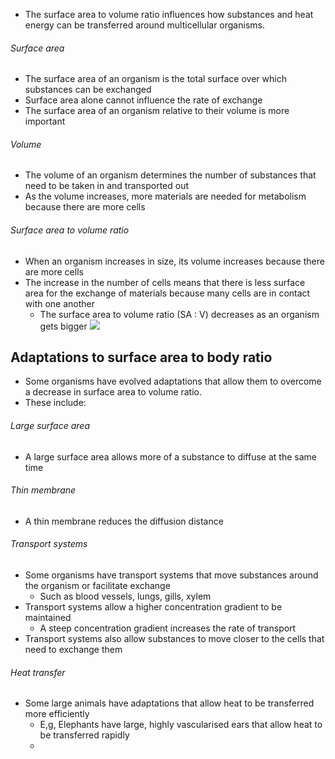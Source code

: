 - The surface area to volume ratio influences how substances and heat energy can be transferred around multicellular organisms.
###### Surface area
- The surface area of an organism is the total surface over which substances can be exchanged
- Surface area alone cannot influence the rate of exchange
- The surface area of an organism relative to their volume is more important
###### Volume
- The volume of an organism determines the number of substances that need to be taken in and transported out
- As the volume increases, more materials are needed for metabolism because there are more cells
###### Surface area to volume ratio
- When an organism increases in size, its volume increases because there are more cells
- The increase in the number of cells means that there is less surface area for the exchange of materials because many cells are in contact with one another
    - The surface area to volume ratio (SA : V) decreases as an organism gets bigger
![](https://image-v2.cdn.app.senecalearning.com/2018-04/85699145-b80f-48e0-ac21-63ce9405cfc4/(s)%202.4.1.1%20-%20Surface%20area%20to%20volume%20ratio,f_cover,h_400,w_600.png)

## Adaptations to surface area to body ratio
- Some organisms have evolved adaptations that allow them to overcome a decrease in surface area to volume ratio.
- These include:
###### Large surface area
- A large surface area allows more of a substance to diffuse at the same time
###### Thin membrane
- A thin membrane reduces the diffusion distance
###### Transport systems
- Some organisms have transport systems that move substances around the organism or facilitate exchange
    - Such as blood vessels, lungs, gills, xylem
- Transport systems allow a higher concentration gradient to be maintained
    - A steep concentration gradient increases the rate of transport 
- Transport systems also allow substances to move closer to the cells that need to exchange them
###### Heat transfer
- Some large animals have adaptations that allow heat to be transferred more efficiently
    - E,g, Elephants have large, highly vascularised ears that allow heat to be transferred rapidly
    - 